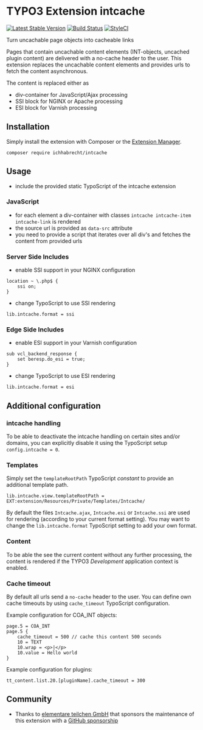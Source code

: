 # TYPO3 Extension intcache

[![Latest Stable Version](https://img.shields.io/packagist/v/ichhabrecht/intcache.svg)](https://packagist.org/packages/ichhabrecht/intcache)
[![Build Status](https://img.shields.io/travis/IchHabRecht/intcache/master.svg)](https://travis-ci.org/IchHabRecht/intcache)
[![StyleCI](https://github.styleci.io/repos/190002031/shield?branch=master)](https://github.styleci.io/repos/190002031)

Turn uncachable page objects into cacheable links

Pages that contain uncachable content elements (INT-objects, uncached plugin content) are delivered with a no-cache
header to the user. This extension replaces the uncachable content elements and provides urls to fetch the content
asynchronous.

The content is replaced either as
- div-container for JavaScript/Ajax processing
- SSI block for NGINX or Apache processing
- ESI block for Varnish processing

## Installation

Simply install the extension with Composer or the [Extension Manager](https://extensions.typo3.org/extension/intcache/).

`composer require ichhabrecht/intcache`

## Usage

- include the provided static TypoScript of the intcache extension

### JavaScript

- for each element a div-container with classes `intcache intcache-item intcache-link` is rendered
- the source url is provided as `data-src` attribute
- you need to provide a script that iterates over all div's and fetches the content from provided urls

### Server Side Includes

- enable SSI support in your NGINX configuration

```
location ~ \.php$ {
    ssi on;
}
```

- change TypoScript to use SSI rendering

```
lib.intcache.format = ssi
```

### Edge Side Includes

- enable ESI support in your Varnish configuration

```
sub vcl_backend_response {
    set beresp.do_esi = true;
}
```

- change TypoScript to use ESI rendering

```
lib.intcache.format = esi
```

## Additional configuration

### intcache handling

To be able to deactivate the intcache handling on certain sites and/or domains, you can explicitly disable it using
the TypoScript setup `config.intcache = 0`.

### Templates

Simply set the `templateRootPath` TypoScript *constant* to provide an additional template path. 

```
lib.intcache.view.templateRootPath = EXT:extension/Resources/Private/Templates/Intcache/
```

By default the files `Intcache.ajax`, `Intcache.esi` or `Intcache.ssi` are used for rendering (according to your current
format setting). You may want to change the `lib.intcache.format` TypoScript setting to add your own format. 

### Content

To be able the see the current content without any further processing, the content is rendered if the TYPO3 *Development*
application context is enabled.

### Cache timeout

By default all urls send a `no-cache` header to the user. You can define own cache timeouts by using `cache_timeout`
TypoScript configuration.

Example configuration for COA_INT objects:
```
page.5 = COA_INT
page.5 {
    cache_timeout = 500 // cache this content 500 seconds
    10 = TEXT
    10.wrap = <p>|</p>
    10.value = Hello world
}
```

Example configuration for plugins:
```
tt_content.list.20.[pluginName].cache_timeout = 300
```

## Community

- Thanks to [elementare teilchen GmbH](https://www.elementare-teilchen.de) that sponsors the maintenance of this extension with a [GitHub sponsorship](https://github.com/sponsors/IchHabRecht)
